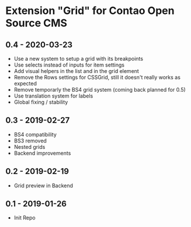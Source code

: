 Extension "Grid" for Contao Open Source CMS
========

0.4 - 2020-03-23
---
- Use a new system to setup a grid with its breakpoints
- Use selects instead of inputs for item settings
- Add visual helpers in the list and in the grid element
- Remove the Rows settings for CSSGrid, still it doesn't really works as expected
- Remove temporarly the BS4 grid system (coming back planned for 0.5)
- Use translation system for labels
- Global fixing / stability

0.3 - 2019-02-27
---
- BS4 compatibility
- BS3 removed
- Nested grids
- Backend improvements

0.2 - 2019-02-19
---
- Grid preview in Backend

0.1 - 2019-01-26
---
- Init Repo